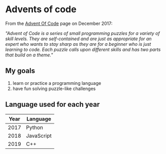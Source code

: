 # Advents of code

From the [Advent Of Code](https://adventofcode.com/about) page on December 2017:


*"Advent of Code is a series of small programming puzzles for a variety of skill levels. They are self-contained and are just as appropriate for an expert who wants to stay sharp as they are for a beginner who is just learning to code. Each puzzle calls upon different skills and has two parts that build on a theme."* 


## My goals

1. learn or practice a programming language
2. have fun solving puzzle-like challenges


## Language used for each year

|  Year  |  Language    |
|--------|--------------|
|  2017  |   Python     |
|  2018  |   JavaScript |
|  2019  |   C++        |